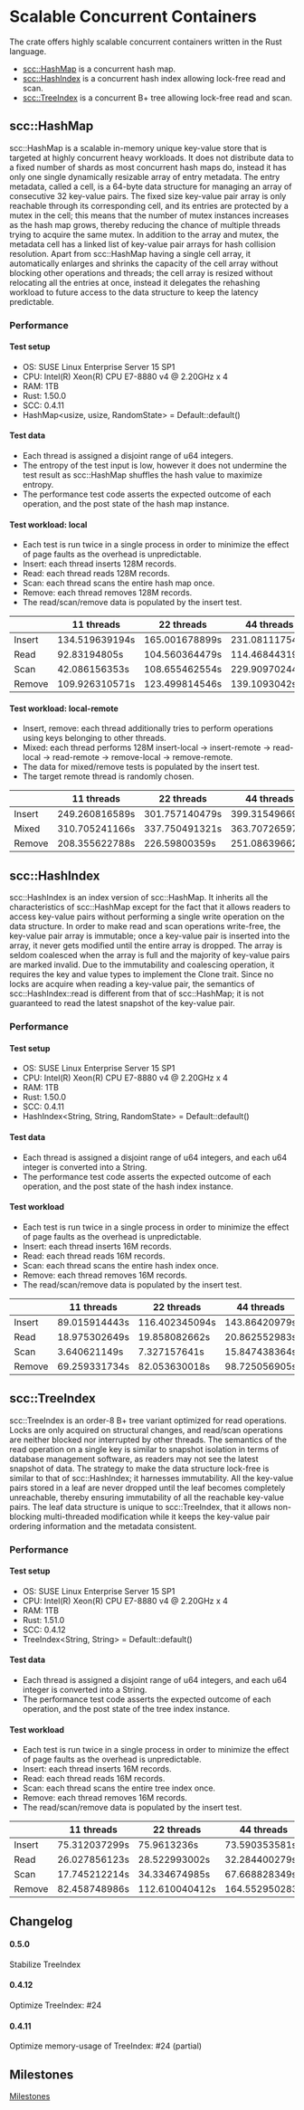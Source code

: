 # Scalable Concurrent Containers

The crate offers highly scalable concurrent containers written in the Rust language.

- [scc::HashMap](#hashmap) is a concurrent hash map.
- [scc::HashIndex](#hashindex) is a concurrent hash index allowing lock-free read and scan.
- [scc::TreeIndex](#treeindex) is a concurrent B+ tree allowing lock-free read and scan.

## scc::HashMap <a name="hash map"></a>

scc::HashMap is a scalable in-memory unique key-value store that is targeted at highly concurrent heavy workloads. It does not distribute data to a fixed number of shards as most concurrent hash maps do, instead it has only one single dynamically resizable array of entry metadata. The entry metadata, called a cell, is a 64-byte data structure for managing an array of consecutive 32 key-value pairs. The fixed size key-value pair array is only reachable through its corresponding cell, and its entries are protected by a mutex in the cell; this means that the number of mutex instances increases as the hash map grows, thereby reducing the chance of multiple threads trying to acquire the same mutex. In addition to the array and mutex, the metadata cell has a linked list of key-value pair arrays for hash collision resolution. Apart from scc::HashMap having a single cell array, it automatically enlarges and shrinks the capacity of the cell array without blocking other operations and threads; the cell array is resized without relocating all the entries at once, instead it delegates the rehashing workload to future access to the data structure to keep the latency predictable.

### Performance

#### Test setup
- OS: SUSE Linux Enterprise Server 15 SP1
- CPU: Intel(R) Xeon(R) CPU E7-8880 v4 @ 2.20GHz x 4
- RAM: 1TB
- Rust: 1.50.0
- SCC: 0.4.11
- HashMap<usize, usize, RandomState> = Default::default()

#### Test data
- Each thread is assigned a disjoint range of u64 integers.
- The entropy of the test input is low, however it does not undermine the test result as scc::HashMap shuffles the hash value to maximize entropy.
- The performance test code asserts the expected outcome of each operation, and the post state of the hash map instance.

#### Test workload: local
- Each test is run twice in a single process in order to minimize the effect of page faults as the overhead is unpredictable.
- Insert: each thread inserts 128M records.
- Read: each thread reads 128M records.
- Scan: each thread scans the entire hash map once.
- Remove: each thread removes 128M records.
- The read/scan/remove data is populated by the insert test.

|        | 11 threads     | 22 threads     | 44 threads     | 88 threads     |
|--------|----------------|----------------|----------------|----------------|
| Insert | 134.519639194s | 165.001678899s | 231.081117542s | 351.286311763s |
| Read   |  92.83194805s  | 104.560364479s | 114.468443191s | 124.8641862s   |
| Scan   |  42.086156353s | 108.655462554s | 229.909702447s | 474.113480956s |
| Remove | 109.926310571s | 123.499814546s | 139.1093042s   | 154.684509984s |

#### Test workload: local-remote
- Insert, remove: each thread additionally tries to perform operations using keys belonging to other threads.
- Mixed: each thread performs 128M insert-local -> insert-remote -> read-local -> read-remote -> remove-local -> remove-remote.
- The data for mixed/remove tests is populated by the insert test.
- The target remote thread is randomly chosen.

|        | 11 threads     | 22 threads     | 44 threads     | 88 threads     |
|--------|----------------|----------------|----------------|----------------|
| Insert | 249.260816589s | 301.757140479s | 399.315496693s | 598.363026383s |
| Mixed  | 310.705241166s | 337.750491321s | 363.707265976s | 410.698464196s |
| Remove | 208.355622788s | 226.59800359s  | 251.086396624s | 266.482387949s |

## scc::HashIndex <a name="hash index"></a>

scc::HashIndex is an index version of scc::HashMap. It inherits all the characteristics of scc::HashMap except for the fact that it allows readers to access key-value pairs without performing a single write operation on the data structure. In order to make read and scan operations write-free, the key-value pair array is immutable; once a key-value pair is inserted into the array, it never gets modified until the entire array is dropped. The array is seldom coalesced when the array is full and the majority of key-value pairs are marked invalid. Due to the immutability and coalescing operation, it requires the key and value types to implement the Clone trait. Since no locks are acquire when reading a key-value pair, the semantics of scc::HashIndex::read is different from that of scc::HashMap; it is not guaranteed to read the latest snapshot of the key-value pair.

### Performance

#### Test setup
- OS: SUSE Linux Enterprise Server 15 SP1
- CPU: Intel(R) Xeon(R) CPU E7-8880 v4 @ 2.20GHz x 4
- RAM: 1TB
- Rust: 1.50.0
- SCC: 0.4.11
- HashIndex<String, String, RandomState> = Default::default()

#### Test data
- Each thread is assigned a disjoint range of u64 integers, and each u64 integer is converted into a String.
- The performance test code asserts the expected outcome of each operation, and the post state of the hash index instance.

#### Test workload
- Each test is run twice in a single process in order to minimize the effect of page faults as the overhead is unpredictable.
- Insert: each thread inserts 16M records.
- Read: each thread reads 16M records.
- Scan: each thread scans the entire hash index once.
- Remove: each thread removes 16M records.
- The read/scan/remove data is populated by the insert test.

|        | 11 threads     | 22 threads     | 44 threads     | 88 threads     |
|--------|----------------|----------------|----------------|----------------|
| Insert |  89.015914443s | 116.402345094s | 143.86420979s  | 223.296876115s |
| Read   |  18.975302649s |  19.858082662s |  20.862552983s |  22.646245396s |
| Scan   |   3.640621149s |   7.327157641s |  15.847438364s |  31.771622377s |
| Remove |  69.259331734s |  82.053630018s |  98.725056905s | 109.829727509s |

## scc::TreeIndex <a name="tree index"></a>

scc::TreeIndex is an order-8 B+ tree variant optimized for read operations. Locks are only acquired on structural changes, and read/scan operations are neither blocked nor interrupted by other threads. The semantics of the read operation on a single key is similar to snapshot isolation in terms of database management software, as readers may not see the latest snapshot of data. The strategy to make the data structure lock-free is similar to that of scc::HashIndex; it harnesses immutability. All the key-value pairs stored in a leaf are never dropped until the leaf becomes completely unreachable, thereby ensuring immutability of all the reachable key-value pairs. The leaf data structure is unique to scc::TreeIndex, that it allows non-blocking multi-threaded modification while it keeps the key-value pair ordering information and the metadata consistent.

### Performance

#### Test setup
- OS: SUSE Linux Enterprise Server 15 SP1
- CPU: Intel(R) Xeon(R) CPU E7-8880 v4 @ 2.20GHz x 4
- RAM: 1TB
- Rust: 1.51.0
- SCC: 0.4.12
- TreeIndex<String, String> = Default::default()

#### Test data

- Each thread is assigned a disjoint range of u64 integers, and each u64 integer is converted into a String.
- The performance test code asserts the expected outcome of each operation, and the post state of the tree index instance.

#### Test workload
- Each test is run twice in a single process in order to minimize the effect of page faults as the overhead is unpredictable.
- Insert: each thread inserts 16M records.
- Read: each thread reads 16M records.
- Scan: each thread scans the entire tree index once.
- Remove: each thread removes 16M records.
- The read/scan/remove data is populated by the insert test.

|        | 11 threads     | 22 threads     | 44 threads     | 88 threads     |
|--------|----------------|----------------|----------------|----------------|
| Insert |  75.312037299s |  75.9613236s   |  73.590353581s |  79.835608473s |
| Read   |  26.027856123s |  28.522993002s |  32.284400279s |  33.907327607s |
| Scan   |  17.745212214s |  34.334674985s |  67.668828349s | 135.802180234s |
| Remove |  82.458748986s | 112.610040412s | 164.552950283s | 135.285141432s |

## Changelog

#### 0.5.0
Stabilize TreeIndex
#### 0.4.12
Optimize TreeIndex: #24
#### 0.4.11
Optimize memory-usage of TreeIndex: #24 (partial)

## Milestones <a name="milestones"></a>

[Milestones](https://github.com/wvwwvwwv/scalable-concurrent-containers/milestones)
